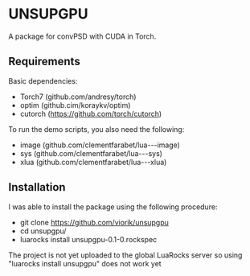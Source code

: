 UNSUPGPU
========

A package for convPSD with CUDA in Torch.

Requirements
------------

Basic dependencies:

  * Torch7 (github.com/andresy/torch)
  * optim  (github.cim/koraykv/optim)
  * cutorch (https://github.com/torch/cutorch)

To run the demo scripts, you also need the following:

  * image (github.com/clementfarabet/lua---image)
  * sys   (github.com/clementfarabet/lua---sys)
  * xlua  (github.com/clementfarabet/lua---xlua)

Installation
------------
I was able to install the package using the following procedure:

 * git clone https://github.com/viorik/unsupgpu
 * cd unsupgpu/
 * luarocks install unsupgpu-0.1-0.rockspec

The project is not yet uploaded to the global LuaRocks server so using "luarocks install unsupgpu" does not work yet

